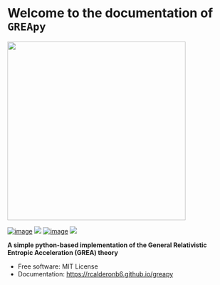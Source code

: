 # Welcome to the documentation of `GREApy`

<img src="assets/logo.png" width="400" height="400">

[![image](https://img.shields.io/pypi/v/greapy.svg)](https://pypi.python.org/pypi/greapy)
[![](http://img.shields.io/badge/license-MIT-blue.svg?style=flat)](https://github.com/rcalderonb6/greapy/blob/main/LICENSE) 
[![image](https://img.shields.io/conda/vn/conda-forge/greapy.svg)](https://anaconda.org/conda-forge/greapy)
[![](https://img.shields.io/badge/arXiv-250X.0XXXX%20-red.svg)](https://arxiv.org/abs/250X.0XXXX)

**A simple python-based implementation of the General Relativistic Entropic Acceleration (GREA) theory**


-   Free software: MIT License
-   Documentation: <https://rcalderonb6.github.io/greapy>
    
